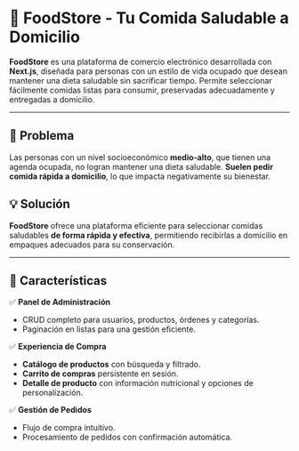 # 🥗 FoodStore - Tu Comida Saludable a Domicilio  

**FoodStore** es una plataforma de comercio electrónico desarrollada con **Next.js**, diseñada para personas con un estilo de vida ocupado que desean mantener una dieta saludable sin sacrificar tiempo. Permite seleccionar fácilmente comidas listas para consumir, preservadas adecuadamente y entregadas a domicilio.  

---

## 🚨 Problema  

Las personas con un nivel socioeconómico **medio-alto**, que tienen una agenda ocupada, no logran mantener una dieta saludable. **Suelen pedir comida rápida a domicilio**, lo que impacta negativamente su bienestar.  

## 💡 Solución  

**FoodStore** ofrece una plataforma eficiente para seleccionar comidas saludables **de forma rápida y efectiva**, permitiendo recibirlas a domicilio en empaques adecuados para su conservación.  

---

## 🚀 Características  

✅ **Panel de Administración**  
- CRUD completo para usuarios, productos, órdenes y categorías.  
- Paginación en listas para una gestión eficiente.  

✅ **Experiencia de Compra**  
- **Catálogo de productos** con búsqueda y filtrado.  
- **Carrito de compras** persistente en sesión.  
- **Detalle de producto** con información nutricional y opciones de personalización.  

✅ **Gestión de Pedidos**  
- Flujo de compra intuitivo.  
- Procesamiento de pedidos con confirmación automática.  

